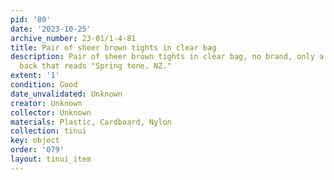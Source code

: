 ```yaml
---
pid: '80'
date: '2023-10-25'
archive_number: 23-01/1-4-81
title: Pair of sheer brown tights in clear bag
description: Pair of sheer brown tights in clear bag, no brand, only a label on the
  back that reads "Spring tone. NZ."
extent: '1'
condition: Good
date_unvalidated: Unknown
creator: Unknown
collector: Unknown
materials: Plastic, Cardboard, Nylon
collection: tinui
key: object
order: '079'
layout: tinui_item
---
```

